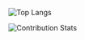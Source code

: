 ![Top Langs](https://github-readme-stats.vercel.app/api/top-langs/?username=michaelfaith84&layout=donut)

![Contribution Stats](https://github-contribution-stats.vercel.app/api/?username=michaelfaith84)
